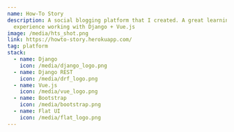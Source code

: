 ```yaml
---
name: How-To Story
description: A social blogging platform that I created. A great learning
  experience working with Django + Vue.js
image: /media/hts_shot.png
link: https://howto-story.herokuapp.com/
tag: platform
stack:
  - name: Django
    icon: /media/django_logo.png
  - name: Django REST
    icon: /media/drf_logo.png
  - name: Vue.js
    icon: /media/vue_logo.png
  - name: Bootstrap
    icon: /media/bootstrap.png
  - name: Flat UI
    icon: /media/flat_logo.png
---
```

